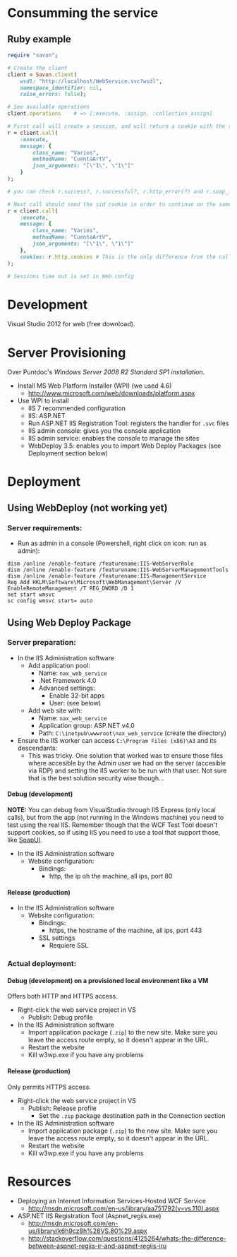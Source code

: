 Consumming the service
======================

Ruby example
------------

```ruby
require "savon";

# Create the client
client = Savon.client(
    wsdl: "http://localhost/WebService.svc?wsdl",
    namespace_identifier: nil,
    raise_errors: false);

# See available operations
client.operations    # => [:execute, :assign, :collection_assign]

# First call will create a session, and will return a cookie with the sid
r = client.call(
    :execute,
    message: {
        class_name: "Varios",
        methodName: "CuentaArtV",
        json_arguments: "[\"1\", \"1\"]"
    }
);

# you can check r.success?, r.successful?, r.http_error(?) and r.soap_fault(?) now. Remote exceptions will be embeded in the response.

# Next call should send the sid cookie in order to continue on the same session
r = client.call(
    :execute,
    message: {
        class_name: "Varios",
        methodName: "CuentaArtV",
        json_arguments: "[\"1\", \"1\"]"
    },
    cookies: r.http.cookies # This is the only difference from the call above
);

# Sessions time out is set in Web.config
```


Development
===========

Visual Studio 2012 for web (free download).


Server Provisioning
===================

Over Puntdoc's _Windows Server 2008 R2 Standard SP1 installation_.

- Install MS Web Platform Installer (WPI) (we used 4.6)
    - <http://www.microsoft.com/web/downloads/platform.aspx>
- Use WPI to install
    - IIS 7 recommended configuration
    - IIS: ASP.NET
    - Run ASP.NET IIS Registration Tool: registers the handler for `.svc` files
    - IIS admin console: gives you the console application
    - IIS admin service: enables the console to manage the sites
    - WebDeploy 3.5: enables you to import Web Deploy Packages (see Deployment section below)


Deployment
==========

Using WebDeploy (not working yet)
---------------------------------

### Server requirements:

  - Run as admin in a console (Powershell, right click on icon: run as admin):
```
dism /online /enable-feature /featurename:IIS-WebServerRole
dism /online /enable-feature /featurename:IIS-WebServerManagementTools
dism /online /enable-feature /featurename:IIS-ManagementService
Reg Add HKLM\Software\Microsoft\WebManagement\Server /V EnableRemoteManagement /T REG_DWORD /D 1
net start wmsvc
sc config wmsvc start= auto
```

Using Web Deploy Package
------------------------

### Server preparation:

- In the IIS Administration software
  - Add application pool:
    - Name: `nax_web_service`
    - .Net Framework 4.0
    - Advanced settings:
      - Enable 32-bit apps
      - User: (see below)
  - Add web site with:
     - Name: `nax_web_service`
     - Application group: ASP.NET v4.0
     - Path: `C:\inetpub\wwwroot\nax_web_service` (create the directory)
- Ensure the IIS worker can access `C:\Program Files (x86)\A3` and its descendants:
  - This was tricky. One solution that worked was to ensure those files where accesible by the Admin user we had on the server (accesible via RDP) and setting the IIS worker to be run with that user. Not sure that is the best solution security wise though...

#### Debug (development)

**NOTE:** You can debug from VisualStudio through IIS Express (only local calls), but from the app (not running in the Windows machine) you need to test using the real IIS. Remember though that the WCF Test Tool doesn't support cookies, so if using IIS you need to use a tool that support those, like [SoapUI](http://www.soapui.org/).

- In the IIS Administration software
  - Website configuration:
    - Bindings:
      - http, the ip oh the machine, all ips, port 80

#### Release (production)

- In the IIS Administration software
  - Website configuration:
    - Bindings:
      - https, the hostname of the machine, all ips, port 443
    - SSL settings
      - Requiere SSL

### Actual deployment:

#### Debug (development) on a provisioned local environment like a VM
Offers both HTTP and HTTPS access.

- Right-click the web service project in VS
  - Publish: Debug profile
- In the IIS Administration software
  - Import application package (`.zip`) to the new site. Make sure you leave the access route empty, so it doesn't appear in the URL.
  - Restart the website
  - Kill w3wp.exe if you have any problems

#### Release (production)
Only permits HTTPS access.
- Right-click the web service project in VS
  - Publish: Release profile
    - Set the `.zip` package destination path in the Connection section
- In the IIS Administration software
  - Import application package (`.zip`) to the new site. Make sure you leave the access route empty, so it doesn't appear in the URL.
  - Restart the website
  - Kill w3wp.exe if you have any problems


Resources
=========

- Deploying an Internet Information Services-Hosted WCF Service
    - <http://msdn.microsoft.com/en-us/library/aa751792(v=vs.110).aspx>
- ASP.NET IIS Registration Tool (Aspnet_regiis.exe)
    - <http://msdn.microsoft.com/en-us/library/k6h9cz8h%28VS.80%29.aspx>
    - <http://stackoverflow.com/questions/4125264/whats-the-difference-between-aspnet-regiis-ir-and-aspnet-regiis-iru>


